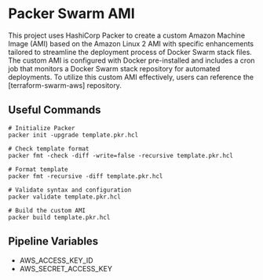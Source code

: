 # Packer Swarm AMI

This project uses HashiCorp Packer to create a custom Amazon Machine Image (AMI) based on the Amazon Linux 2 AMI with specific enhancements tailored to streamline the deployment process of Docker Swarm stack files. The custom AMI is configured with Docker pre-installed and includes a cron job that monitors a Docker Swarm stack repository for automated deployments. To utilize this custom AMI effectively, users can reference the [terraform-swarm-aws] repository.

## Useful Commands

```shell
# Initialize Packer
packer init -upgrade template.pkr.hcl

# Check template format
packer fmt -check -diff -write=false -recursive template.pkr.hcl

# Format template
packer fmt -recursive -diff template.pkr.hcl

# Validate syntax and configuration
packer validate template.pkr.hcl

# Build the custom AMI
packer build template.pkr.hcl
```

## Pipeline Variables

- AWS_ACCESS_KEY_ID
- AWS_SECRET_ACCESS_KEY
